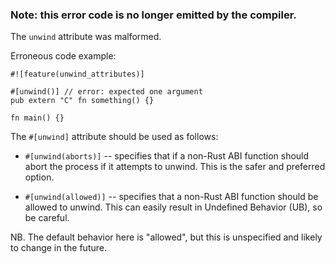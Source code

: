 ### Note: this error code is no longer emitted by the compiler.

The `unwind` attribute was malformed.

Erroneous code example:

```compile_fail
#![feature(unwind_attributes)]

#[unwind()] // error: expected one argument
pub extern "C" fn something() {}

fn main() {}
```

The `#[unwind]` attribute should be used as follows:

- `#[unwind(aborts)]` -- specifies that if a non-Rust ABI function
  should abort the process if it attempts to unwind. This is the safer
  and preferred option.

- `#[unwind(allowed)]` -- specifies that a non-Rust ABI function
  should be allowed to unwind. This can easily result in Undefined
  Behavior (UB), so be careful.

NB. The default behavior here is "allowed", but this is unspecified
and likely to change in the future.
